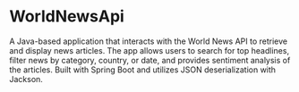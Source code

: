 # WorldNewsApi
A Java-based application that interacts with the World News API to retrieve and display news articles. The app allows users to search for top headlines, filter news by category, country, or date, and provides sentiment analysis of the articles. Built with Spring Boot and utilizes JSON deserialization with Jackson.
